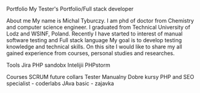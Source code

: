 Portfolio
My Tester's Portfolio/Full stack developer

About me
My name is Michal Tyburczy. I am phd of doctor from Chemistry and computer science engineer. I graduated from Technical University of Lodz and WSINF, Poland. Recently I have started to interest of  manual software testing and Full stack language My goal is to develop testing knowledge and technical skills. On this site I would like to share my all gained experience from  courses, personal studies and researches.

Tools
Jira
PHP sandobx
Intelijii
PHPstorm




Courses
SCRUM future collars
Tester Manualny Dobre kursy 
PHP and SEO specialist - coderlabs
JAva basic - zajavka




